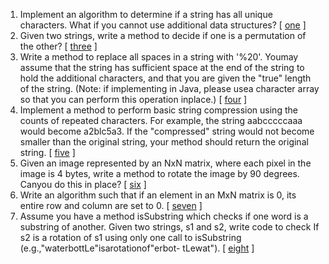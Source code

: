 1.  Implement an algorithm to determine if a string has all unique characters. What if you cannot use additional data structures? [ [one][1] ]
2.  Given two strings, write a method to decide if one is a permutation of the other? [ [three][3] ]
3.  Write a method to replace all spaces in a string with '%20'. Youmay assume that the string has sufficient space at the end of the string to hold the additional characters, and that you are given the "true" length of the string. (Note: if implementing in Java, please usea character array so that you can perform this operation inplace.) [ [four][4] ]
4.  Implement a method to perform basic string compression using the counts of repeated characters. For example, the string aabcccccaaa would become a2blc5a3. If the "compressed" string would not become smaller than the original string, your method should return the original string. [ [five][5] ]
5.  Given an image represented by an NxN matrix, where each pixel in the image is 4 bytes, write a method to rotate the image by 90 degrees. Canyou do this in place? [ [six][6] ]
6.  Write an algorithm such that if an element in an MxN matrix is 0, its entire row and column are set to 0. [ [seven][7] ]
7.  Assume you have a method isSubstring which checks if one word is a substring of another. Given two strings, s1 and s2, write code to check If s2 is a rotation of s1 using only one call to isSubstring (e.g.,"waterbottLe"isarotationof"erbot- tLewat"). [ [eight][8] ]


[1]:https://github.com/inadram/CrackingCode/tree/master/src/main/java/dataStructures/arraysAndStrings/one
[3]:https://github.com/inadram/CrackingCode/tree/master/src/main/java/dataStructures/arraysAndStrings/three
[4]:https://github.com/inadram/CrackingCode/tree/master/src/main/java/dataStructures/arraysAndStrings/Four
[5]:https://github.com/inadram/CrackingCode/tree/master/src/main/java/dataStructures/arraysAndStrings/Five
[6]:https://github.com/inadram/CrackingCode/tree/master/src/main/java/dataStructures/arraysAndStrings/Six
[7]:https://github.com/inadram/CrackingCode/tree/master/src/main/java/dataStructures/arraysAndStrings/Seven
[8]:https://github.com/inadram/CrackingCode/tree/master/src/main/java/dataStructures/arraysAndStrings/Eight
